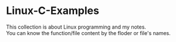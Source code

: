 Linux-C-Examples
================

This collection is about Linux programming and my notes.  
You can know the function/file content by the floder or file's names.

